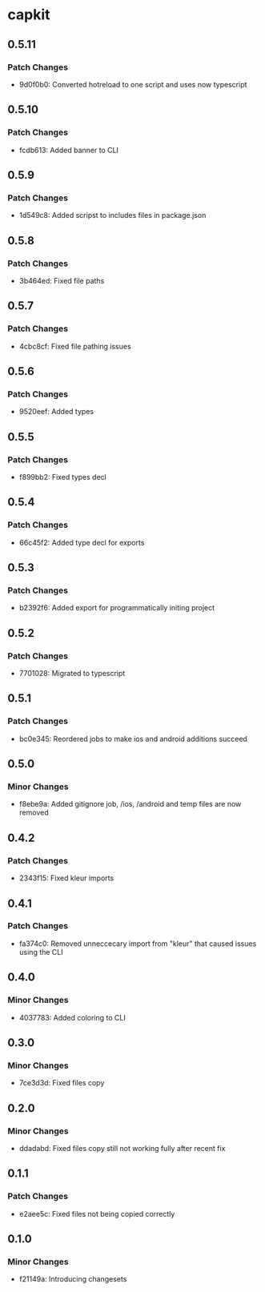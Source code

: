 # capkit

## 0.5.11

### Patch Changes

- 9d0f0b0: Converted hotreload to one script and uses now typescript

## 0.5.10

### Patch Changes

- fcdb613: Added banner to CLI

## 0.5.9

### Patch Changes

- 1d549c8: Added scripst to includes files in package.json

## 0.5.8

### Patch Changes

- 3b464ed: Fixed file paths

## 0.5.7

### Patch Changes

- 4cbc8cf: Fixed file pathing issues

## 0.5.6

### Patch Changes

- 9520eef: Added types

## 0.5.5

### Patch Changes

- f899bb2: Fixed types decl

## 0.5.4

### Patch Changes

- 66c45f2: Added type decl for exports

## 0.5.3

### Patch Changes

- b2392f6: Added export for programmatically initing project

## 0.5.2

### Patch Changes

- 7701028: Migrated to typescript

## 0.5.1

### Patch Changes

- bc0e345: Reordered jobs to make ios and android additions succeed

## 0.5.0

### Minor Changes

- f8ebe9a: Added gitignore job, /ios, /android and temp files are now removed

## 0.4.2

### Patch Changes

- 2343f15: Fixed kleur imports

## 0.4.1

### Patch Changes

- fa374c0: Removed unneccecary import from "kleur" that caused issues using the CLI

## 0.4.0

### Minor Changes

- 4037783: Added coloring to CLI

## 0.3.0

### Minor Changes

- 7ce3d3d: Fixed files copy

## 0.2.0

### Minor Changes

- ddadabd: Fixed files copy still not working fully after recent fix

## 0.1.1

### Patch Changes

- e2aee5c: Fixed files not being copied correctly

## 0.1.0

### Minor Changes

- f21149a: Introducing changesets
